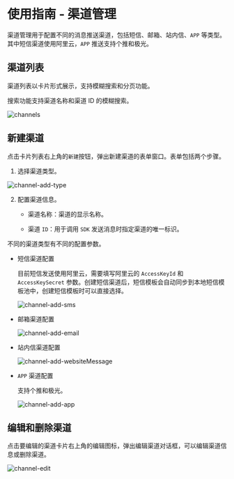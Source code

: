 # 使用指南 - 渠道管理

渠道管理用于配置不同的消息推送渠道，包括短信、邮箱、站内信、`APP` 等类型。其中短信渠道使用阿里云，`APP` 推送支持个推和极光。

## 渠道列表

渠道列表以卡片形式展示，支持模糊搜索和分页功能。

搜索功能支持渠道名称和渠道 ID 的模糊搜索。

![channels](https://cdn.masastack.com/stack/doc/mc/channels.png)

## 新建渠道

点击卡片列表右上角的`新建`按钮，弹出新建渠道的表单窗口。表单包括两个步骤。

1. 选择渠道类型。

![channel-add-type](https://cdn.masastack.com/stack/doc/mc/channel-add-type.png)

2. 配置渠道信息。

   - 渠道名称：渠道的显示名称。
   
   - 渠道 `ID`：用于调用 `SDK` 发送消息时指定渠道的唯一标识。

不同的渠道类型有不同的配置参数。

   * 短信渠道配置
   
      目前短信发送使用阿里云，需要填写阿里云的 `AccessKeyId` 和 `AccessKeySecret` 参数。创建短信渠道后，短信模板会自动同步到本地短信模板池中，创建短信模板时可以直接选择。
   
      ![channel-add-sms](https://cdn.masastack.com/stack/doc/mc/channel-add-sms.png)
   
   * 邮箱渠道配置
   
      ![channel-add-email](https://cdn.masastack.com/stack/doc/mc/channel-add-email.png)
   
   * 站内信渠道配置
   
      ![channel-add-websiteMessage](https://cdn.masastack.com/stack/doc/mc/channel-add-websiteMessage.png)
   
   * `APP` 渠道配置
   
      支持个推和极光。
   
      ![channel-add-app](https://cdn.masastack.com/stack/doc/mc/channel-add-app.png)
   
## 编辑和删除渠道

点击要编辑的渠道卡片右上角的编辑图标，弹出编辑渠道对话框，可以编辑渠道信息或删除渠道。

![channel-edit](https://cdn.masastack.com/stack/doc/mc/channel-edit.png)
